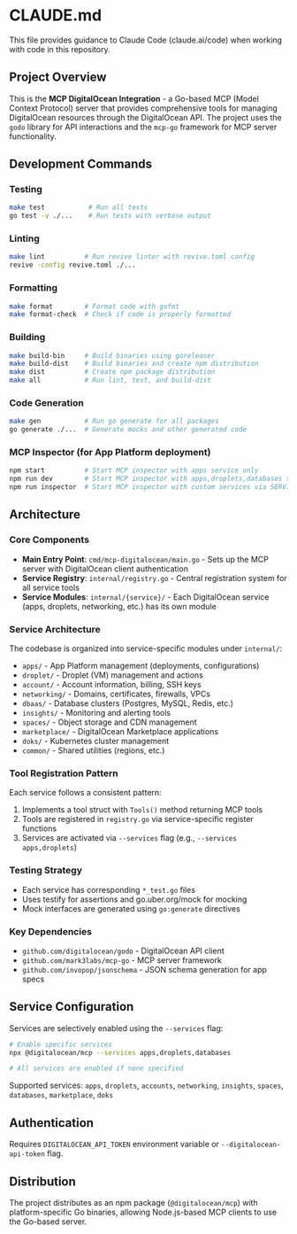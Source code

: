 # CLAUDE.md

This file provides guidance to Claude Code (claude.ai/code) when working with code in this repository.

## Project Overview

This is the **MCP DigitalOcean Integration** - a Go-based MCP (Model Context Protocol) server that provides comprehensive tools for managing DigitalOcean resources through the DigitalOcean API. The project uses the `godo` library for API interactions and the `mcp-go` framework for MCP server functionality.

## Development Commands

### Testing
```bash
make test           # Run all tests
go test -v ./...    # Run tests with verbose output
```

### Linting
```bash
make lint          # Run revive linter with revive.toml config
revive -config revive.toml ./...
```

### Formatting
```bash
make format        # Format code with gofmt
make format-check  # Check if code is properly formatted
```

### Building
```bash
make build-bin     # Build binaries using goreleaser
make build-dist    # Build binaries and create npm distribution
make dist          # Create npm package distribution
make all           # Run lint, test, and build-dist
```

### Code Generation
```bash
make gen           # Run go generate for all packages
go generate ./...  # Generate mocks and other generated code
```

### MCP Inspector (for App Platform deployment)
```bash
npm start          # Start MCP inspector with apps service only
npm run dev        # Start MCP inspector with apps,droplets,databases services
npm run inspector  # Start MCP inspector with custom services via SERVICES env var
```

## Architecture

### Core Components

- **Main Entry Point**: `cmd/mcp-digitalocean/main.go` - Sets up the MCP server with DigitalOcean client authentication
- **Service Registry**: `internal/registry.go` - Central registration system for all service tools
- **Service Modules**: `internal/{service}/` - Each DigitalOcean service (apps, droplets, networking, etc.) has its own module

### Service Architecture

The codebase is organized into service-specific modules under `internal/`:

- `apps/` - App Platform management (deployments, configurations)
- `droplet/` - Droplet (VM) management and actions
- `account/` - Account information, billing, SSH keys
- `networking/` - Domains, certificates, firewalls, VPCs
- `dbaas/` - Database clusters (Postgres, MySQL, Redis, etc.)
- `insights/` - Monitoring and alerting tools
- `spaces/` - Object storage and CDN management
- `marketplace/` - DigitalOcean Marketplace applications
- `doks/` - Kubernetes cluster management
- `common/` - Shared utilities (regions, etc.)

### Tool Registration Pattern

Each service follows a consistent pattern:
1. Implements a tool struct with `Tools()` method returning MCP tools
2. Tools are registered in `registry.go` via service-specific register functions
3. Services are activated via `--services` flag (e.g., `--services apps,droplets`)

### Testing Strategy

- Each service has corresponding `*_test.go` files
- Uses testify for assertions and go.uber.org/mock for mocking
- Mock interfaces are generated using `go:generate` directives

### Key Dependencies

- `github.com/digitalocean/godo` - DigitalOcean API client
- `github.com/mark3labs/mcp-go` - MCP server framework
- `github.com/invopop/jsonschema` - JSON schema generation for app specs

## Service Configuration

Services are selectively enabled using the `--services` flag:
```bash
# Enable specific services
npx @digitalocean/mcp --services apps,droplets,databases

# All services are enabled if none specified
```

Supported services: `apps`, `droplets`, `accounts`, `networking`, `insights`, `spaces`, `databases`, `marketplace`, `doks`

## Authentication

Requires `DIGITALOCEAN_API_TOKEN` environment variable or `--digitalocean-api-token` flag.

## Distribution

The project distributes as an npm package (`@digitalocean/mcp`) with platform-specific Go binaries, allowing Node.js-based MCP clients to use the Go-based server.